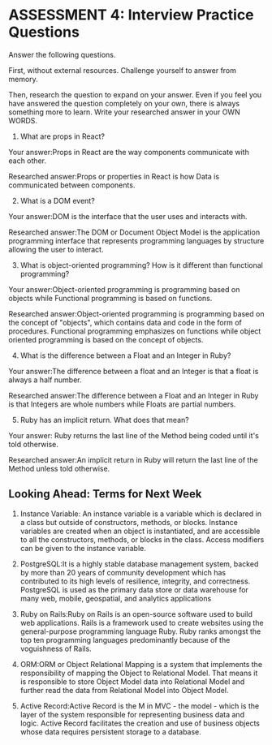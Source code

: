 # ASSESSMENT 4: Interview Practice Questions
Answer the following questions.

First, without external resources. Challenge yourself to answer from memory.

Then, research the question to expand on your answer. Even if you feel you have answered the question completely on your own, there is always something more to learn. Write your researched answer in your OWN WORDS.  

1. What are props in React?

  Your answer:Props in React are the way components communicate with each other.

  Researched answer:Props or properties in React is how Data is communicated between components.



2. What is a DOM event?

  Your answer:DOM is the interface that the user uses and interacts with.

  Researched answer:The DOM or Document Object Model is the application programming interface that represents programming languages by structure allowing the user to interact.



3. What is object-oriented programming? How is it different than functional programming?

  Your answer:Object-oriented programming is programming based on objects while Functional programming is based on functions.

  Researched answer:Object-oriented programming is programming based on the concept of "objects", which contains data and code in the form of procedures. Functional programming emphasizes on functions while object oriented programming is based on the concept of objects.


4. What is the difference between a Float and an Integer in Ruby?

  Your answer:The difference between a float and an Integer is that a float is always a half number.

  Researched answer:The difference between a Float and an Integer in Ruby is that Integers are whole numbers while Floats are partial numbers.



5. Ruby has an implicit return. What does that mean?

  Your answer: Ruby returns the last line of the Method being coded until it's told otherwise.

  Researched answer:An implicit return in Ruby will return the last line of the Method unless told otherwise.



## Looking Ahead: Terms for Next Week

1. Instance Variable: An instance variable is a variable which is declared in a class but outside of constructors, methods, or blocks. Instance variables are created when an object is instantiated, and are accessible to all the constructors, methods, or blocks in the class. Access modifiers can be given to the instance variable.

2. PostgreSQL:It is a highly stable database management system, backed by more than 20 years of community development which has contributed to its high levels of resilience, integrity, and correctness. PostgreSQL is used as the primary data store or data warehouse for many web, mobile, geospatial, and analytics applications

3. Ruby on Rails:Ruby on Rails is an open-source software used to build web applications. Rails is a framework used to create websites using the general-purpose programming language Ruby. Ruby ranks amongst the top ten programming languages predominantly because of the voguishness of Rails.

4. ORM:ORM or Object Relational Mapping is a system that implements the responsibility of mapping the Object to Relational Model. That means it is responsible to store Object Model data into Relational Model and further read the data from Relational Model into Object Model.

5. Active Record:Active Record is the M in MVC - the model - which is the layer of the system responsible for representing business data and logic. Active Record facilitates the creation and use of business objects whose data requires persistent storage to a database.
